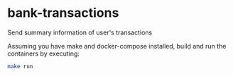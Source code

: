 # bank-transactions
Send summary information of user's transactions

Assuming you have make and docker-compose installed, build and run the containers by executing:

```sh
make run
```
